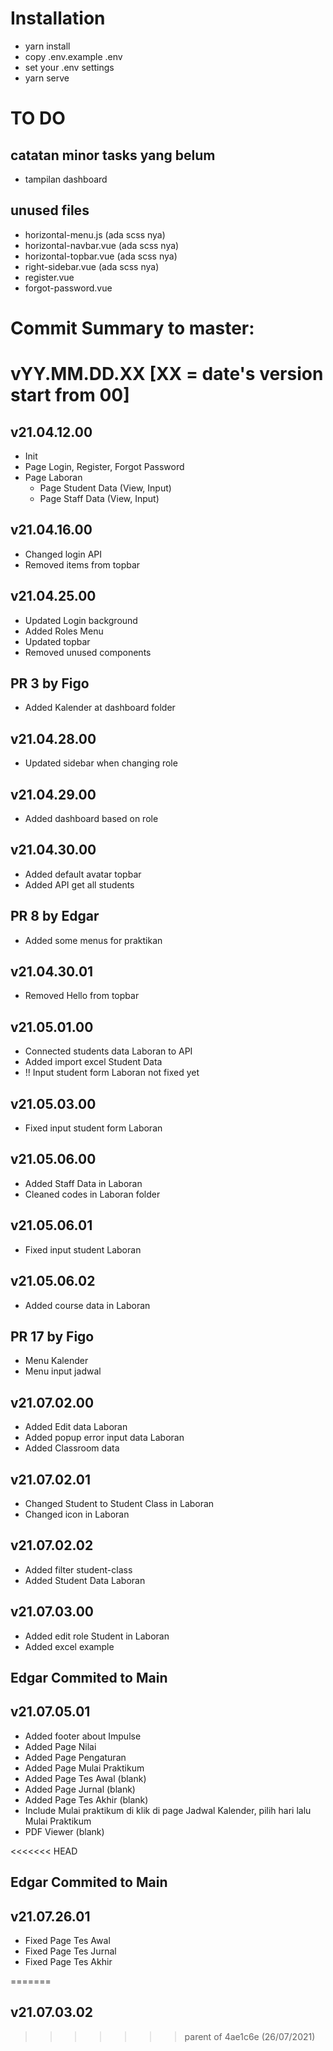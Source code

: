 # Installation
- yarn install
- copy .env.example .env
- set your .env settings
- yarn serve

# TO DO
## catatan minor tasks yang belum
- tampilan dashboard

## unused files
- horizontal-menu.js        (ada scss nya)
- horizontal-navbar.vue     (ada scss nya)
- horizontal-topbar.vue     (ada scss nya)
- right-sidebar.vue         (ada scss nya)
- register.vue
- forgot-password.vue

# Commit Summary to master: 
# vYY.MM.DD.XX [XX = date's version start from 00]
## v21.04.12.00
- Init
- Page Login, Register, Forgot Password
- Page Laboran
    - Page Student Data (View, Input)
    - Page Staff Data (View, Input)

## v21.04.16.00
- Changed login API
- Removed items from topbar

## v21.04.25.00
- Updated Login background
- Added Roles Menu
- Updated topbar
- Removed unused components

## PR 3 by Figo
- Added Kalender at dashboard folder

## v21.04.28.00
- Updated sidebar when changing role

## v21.04.29.00
- Added dashboard based on role

## v21.04.30.00
- Added default avatar topbar
- Added API get all students

## PR 8 by Edgar
- Added some menus for praktikan

## v21.04.30.01
- Removed Hello from topbar

## v21.05.01.00
- Connected students data Laboran to API
- Added import excel Student Data
- !! Input student form Laboran not fixed yet

## v21.05.03.00
- Fixed input student form Laboran

## v21.05.06.00
- Added Staff Data in Laboran
- Cleaned codes in Laboran folder

## v21.05.06.01
- Fixed input student Laboran

## v21.05.06.02
- Added course data in Laboran

## PR 17 by Figo
- Menu Kalender
- Menu input jadwal

## v21.07.02.00
- Added Edit data Laboran
- Added popup error input data Laboran
- Added Classroom data

## v21.07.02.01
- Changed Student to Student Class in Laboran
- Changed icon in Laboran

## v21.07.02.02
- Added filter student-class
- Added Student Data Laboran

## v21.07.03.00
- Added edit role Student in Laboran
- Added excel example

## Edgar Commited to Main
## v21.07.05.01
- Added footer about Impulse
- Added Page Nilai
- Added Page Pengaturan
- Added Page Mulai Praktikum
- Added Page Tes Awal (blank)
- Added Page Jurnal (blank)
- Added Page Tes Akhir (blank)
- Include Mulai praktikum di klik di page Jadwal Kalender, pilih hari lalu Mulai Praktikum
- PDF Viewer (blank)

<<<<<<< HEAD
## Edgar Commited to Main
## v21.07.26.01
- Fixed Page Tes Awal
- Fixed Page Tes Jurnal
- Fixed Page Tes Akhir

=======
## v21.07.03.02
>>>>>>> parent of 4ae1c6e (26/07/2021)
